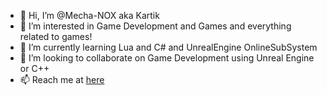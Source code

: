 - 👋 Hi, I’m @Mecha-NOX aka Kartik
- 👀 I’m interested in Game Development and Games and everything related to games!
- 🌱 I’m currently learning Lua and C# and UnrealEngine OnlineSubSystem
- 💞️ I’m looking to collaborate on Game Development using Unreal Engine or C++
- 📫 Reach me at [here](https://www.linkedin.com/in/kartikchat)

<!---
Mecha-NOX/Mecha-NOX is a ✨ special ✨ repository because its `README.md` (this file) appears on your GitHub profile.
You can click the Preview link to take a look at your changes.
--->
